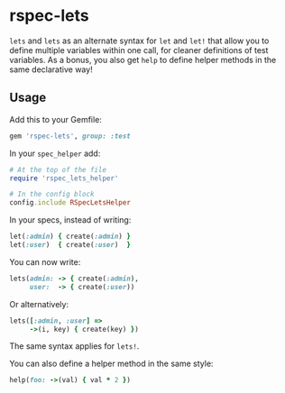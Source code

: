 rspec-lets
====================

`lets` and `lets` as an alternate syntax for `let` and `let!` that allow
you to define multiple variables within one call, for cleaner
definitions of test variables. As a bonus, you also get `help` to define
helper methods in the same declarative way!

## Usage

Add this to your Gemfile:

```ruby
gem 'rspec-lets', group: :test
```

In your `spec_helper` add:

```ruby
# At the top of the file
require 'rspec_lets_helper'

# In the config block
config.include RSpecLetsHelper
```

In your specs, instead of writing:

```ruby
let(:admin) { create(:admin) }
let(:user)  { create(:user)  }
```

You can now write:

```ruby
lets(admin: -> { create(:admin),
     user:  -> { create(:user))
```

Or alternatively:
```ruby
lets([:admin, :user] =>
     ->(i, key) { create(key) })
```

The same syntax applies for `lets!`.

You can also define a helper method in the same style:
```ruby
help(foo: ->(val) { val * 2 })
```
